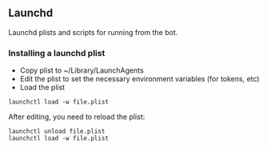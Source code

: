 ## Launchd

Launchd plists and scripts for running from the bot.

### Installing a launchd plist

- Copy plist to ~/Library/LaunchAgents
- Edit the plist to set the necessary environment variables (for tokens, etc)
- Load the plist
```
launchctl load -w file.plist
```

After editing, you need to reload the plist:

```
launchctl unload file.plist
launchctl load -w file.plist
```

